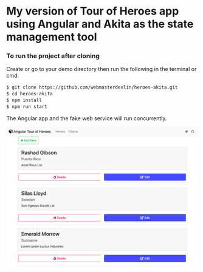 # My version of Tour of Heroes app using Angular and Akita as the state management tool

### To run the project after cloning
Create or go to your demo directory then run the following in the terminal or cmd.
```sh
$ git clone https://github.com/webmasterdevlin/heroes-akita.git
$ cd heroes-akita
$ npm install
$ npm run start
```
The Angular app and the fake web service will run concurrently.

![screenshot](./screenshot.png)
